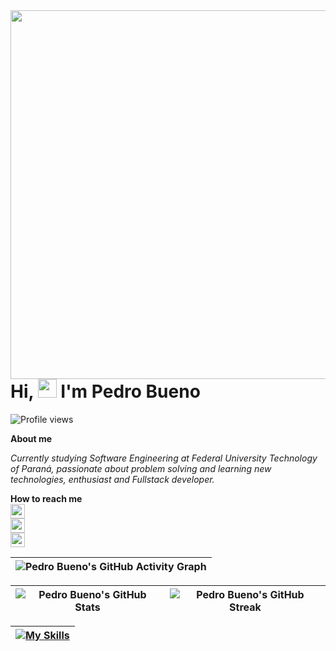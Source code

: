 <img align="right" height="590em" src="https://user-images.githubusercontent.com/107975184/199703548-52e02df5-fb9e-4a25-80ae-96da2213d429.png" />
<h1 align="left">Hi, <img src="https://user-images.githubusercontent.com/107975184/194691142-ce507ff7-4e14-461f-9ae2-2937c6befcc7.gif" height="30px" /> I'm Pedro Bueno</h1>
<p align="left"><img src="https://komarev.com/ghpvc/?username=pedrol2b&color=grey&style=flat-square" alt="Profile views" /></p>

**About me**

_Currently studying Software Engineering at Federal University Technology of Paraná, passionate about problem solving and learning new technologies, enthusiast and Fullstack developer._

**How to reach me**
<br>
<a href="https://twitter.com/pedrol2b" target="_blank"><img src="https://img.shields.io/badge/@pedrol2b-1DA1F2?style=flat-square&logo=twitter&logoColor=white&link=https://twitter.com/pedrol2b" height="23" target="_blank" /></a><br>
<a href="https://www.linkedin.com/in/pedrol2b/" target="_blank"><img src="https://img.shields.io/badge/Pedro%20Bueno-0077B5?style=flat-square&logo=linkedin&logoColor=white&link=https://www.linkedin.com/in/pedrol2b/" height="23" target="_blank" /></a><br>
<a href="mailto:pedrolbb.e@gmail.com" target="_blank"><img src="https://img.shields.io/badge/pedrolbb.e@gmail.com-D14836?style=flat-square&logo=gmail&logoColor=white&link=mailto:pedrolbb.e@gmail.com" height="23" target="_blank" /></a><br>

| ![Pedro Bueno's GitHub Activity Graph](https://github-readme-activity-graph.cyclic.app/graph?username=pedrol2b&theme=xcode&bg_color=151515&point=6ce286) |
| :-------------------------------------------------------------------------------------------------------------------------------------------: |

| ![Pedro Bueno's GitHub Stats](https://github-stats-alpha.vercel.app/api?username=pedrol2b&cc=151515&tc=fff&ic=6adf84&bc=666666) | ![Pedro Bueno's GitHub Streak](https://github-readme-streak-stats.herokuapp.com/?user=pedrol2b&theme=dark) |
| :--------------------------------------------------------------------------------------------------------------------: | :--------------------------------------------------------------------------------------------------------: |

| [![My Skills](https://skillicons.dev/icons?i=js,ts,react,vite,nextjs,tailwind,styledcomponents,nodejs,php,mongodb,mysql,nestjs,expressjs,figma)](https://skillicons.dev) |
| :----------------------------------------------------------------------------------------------------------------------------------------------------------------------: |
